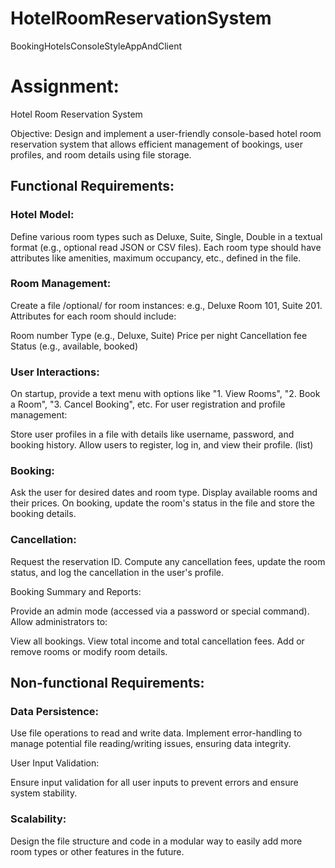 # HotelRoomReservationSystem
BookingHotelsConsoleStyleAppAndClient

# Assignment:

Hotel Room
Reservation System

Objective: Design and implement a
user-friendly console-based hotel room reservation system that allows efficient
management of bookings, user profiles, and room details using file storage.


## Functional Requirements:


### Hotel Model:

Define
various room types such as Deluxe, Suite, Single, Double in a textual
format (e.g., optional read JSON or CSV files).
Each room
type should have attributes like amenities, maximum occupancy, etc.,
defined in the file.

### Room Management:

Create a
file /optional/ for room instances: e.g., Deluxe Room 101, Suite 201.
Attributes
for each room should include:

Room
number
Type
(e.g., Deluxe, Suite)
Price per
night
Cancellation
fee
Status
(e.g., available, booked)


### User Interactions:

On
startup, provide a text menu with options like "1. View Rooms",
"2. Book a Room", "3. Cancel Booking", etc.
For user
registration and profile management:

Store
user profiles in a file with details like username, password, and
booking history.
Allow
users to register, log in, and view their profile. (list)

### Booking:

Ask the
user for desired dates and room type.
Display
available rooms and their prices.
On
booking, update the room's status in the file and store the booking
details.

### Cancellation:

Request
the reservation ID.
Compute
any cancellation fees, update the room status, and log the cancellation
in the user's profile.


Booking
Summary and Reports:

Provide an
admin mode (accessed via a password or special command).
Allow
administrators to:

View all
bookings.
View
total income and total cancellation fees.
Add or
remove rooms or modify room details.





 


## Non-functional Requirements:


### Data Persistence:

Use file
operations to read and write data.
Implement
error-handling to manage potential file reading/writing issues, ensuring
data integrity.

User Input
Validation:

Ensure
input validation for all user inputs to prevent errors and ensure system
stability.

### Scalability:

Design the
file structure and code in a modular way to easily add more room types or
other features in the future.
